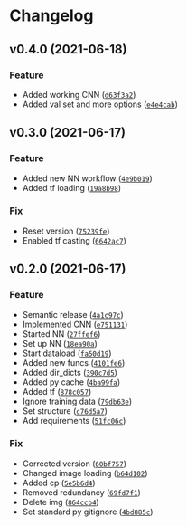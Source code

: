 # Changelog

<!--next-version-placeholder-->

## v0.4.0 (2021-06-18)
### Feature
* Added working CNN ([`d63f3a2`](https://github.com/kheinrich93/GestureDetector/commit/d63f3a203204fa59e4d48bd3c98c23248cd42084))
* Added val set and more options ([`e4e4cab`](https://github.com/kheinrich93/GestureDetector/commit/e4e4cabaa39ff20a59fdebc59968076e2ba3010a))

## v0.3.0 (2021-06-17)
### Feature
* Added new NN workflow ([`4e9b019`](https://github.com/kheinrich93/GestureDetector/commit/4e9b019b11b349647ff6d3cefc731127e6426318))
* Added tf loading ([`19a8b98`](https://github.com/kheinrich93/GestureDetector/commit/19a8b987bfafe4ff07cb3121aa795c05b79b012f))

### Fix
* Reset version ([`75239fe`](https://github.com/kheinrich93/GestureDetector/commit/75239fe17adea0a1ecd0fff221fe4b27643e46c4))
* Enabled tf casting ([`6642ac7`](https://github.com/kheinrich93/GestureDetector/commit/6642ac7cada2f721baa8e4ae54f50b5469ec6907))

## v0.2.0 (2021-06-17)
### Feature
* Semantic release ([`4a1c97c`](https://github.com/kheinrich93/GestureDetector/commit/4a1c97c4e21c9b07aa1f79eed0a0eadeed1cb956))
* Implemented CNN ([`e751131`](https://github.com/kheinrich93/GestureDetector/commit/e7511311112bf9a85bdb6dc4d75ca3c411b1ce38))
* Started NN ([`27ffef6`](https://github.com/kheinrich93/GestureDetector/commit/27ffef6d7b2f331f83acc7b5b87688c5a5d71766))
* Set up NN ([`18ea90a`](https://github.com/kheinrich93/GestureDetector/commit/18ea90a9bac9ca0351e090c8f5389822fdbe64cc))
* Start dataload ([`fa50d19`](https://github.com/kheinrich93/GestureDetector/commit/fa50d19e5cd424eedbef2a09f8044bae6fca479f))
* Added new funcs ([`4101fe6`](https://github.com/kheinrich93/GestureDetector/commit/4101fe65f59d91202155f6c750d4576516ef50a6))
* Added dir_dicts ([`390c7d5`](https://github.com/kheinrich93/GestureDetector/commit/390c7d521f91802c171d9c1034afc3f8a16b780f))
* Added py cache ([`4ba99fa`](https://github.com/kheinrich93/GestureDetector/commit/4ba99fa610ea2984c6579be5c5eac8b34e372c92))
* Added tf ([`878c057`](https://github.com/kheinrich93/GestureDetector/commit/878c0578aeda22f8330e8c95fc92f38b1550584c))
* Ignore training data ([`79db63e`](https://github.com/kheinrich93/GestureDetector/commit/79db63efd267d14c03a0bbe13f6c2c2df78507c9))
* Set structure ([`c76d5a7`](https://github.com/kheinrich93/GestureDetector/commit/c76d5a7939c0b7014934eb4708d079e9e94303f7))
* Add requirements ([`51fc06c`](https://github.com/kheinrich93/GestureDetector/commit/51fc06ca47ac3123de6394f606d31410d72c3962))

### Fix
* Corrected version ([`60bf757`](https://github.com/kheinrich93/GestureDetector/commit/60bf7579dbc5adaceeca36895852d058355282c9))
* Changed image loading ([`b64d102`](https://github.com/kheinrich93/GestureDetector/commit/b64d102e02f0c4c309abce2ba794b5073b14a148))
* Added cp ([`5e5b6d4`](https://github.com/kheinrich93/GestureDetector/commit/5e5b6d484f4f5e6faf1b3d853d9a6cf585186d24))
* Removed redundancy ([`69fd7f1`](https://github.com/kheinrich93/GestureDetector/commit/69fd7f1404c375b4467633de105f8a0dd06312f2))
* Delete img ([`864ccb4`](https://github.com/kheinrich93/GestureDetector/commit/864ccb426c6524de83fad3c74fec5531fdd60602))
* Set standard py gitignore ([`4bd885c`](https://github.com/kheinrich93/GestureDetector/commit/4bd885c3bdd2da8366b6a7010b56d43d6382fd5c))
